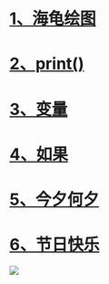 # [1、海龟绘图](http://born2try.cn/2019/11/16/20191116-python/ "海龟绘图")
# [2、print()](http://born2try.cn/2019/11/16/20191116-python-1/ "print()")
# [3、变量](http://born2try.cn/2019/12/06/20191123-python-1/ "变量")
# [4、如果](http://born2try.cn/2019/12/06/20191123-python-2/ "如果")
# [5、今夕何夕](http://born2try.cn/2019/12/11/20191207-1/ "今夕何夕")
# [6、节日快乐](http://born2try.cn/2019/12/11/20191207-2/ "节日快乐")
![ ](http://python.born2try.cn/friends/IMG_3005.JPG)
